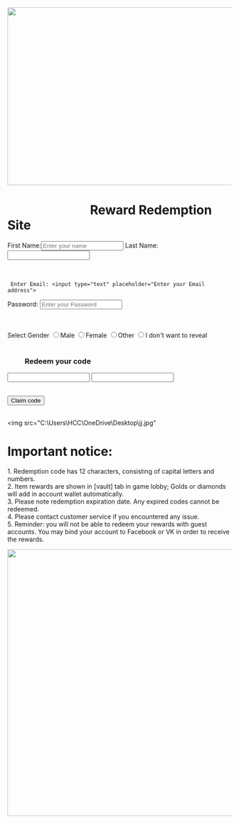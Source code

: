 

<!doctype html>
<html> 
<head> <title> Free Fire Official </title> 
<link rel="stylesheet" href="s1.css">
 </head> 

<body> 

<img src="C:\Users\HCC\OneDrive\Desktop\haha.png" height="400" width="1340">

<h1>  &nbsp;  &nbsp;  &nbsp;   &nbsp;  &nbsp;  &nbsp;  &nbsp;  &nbsp;  &nbsp;  &nbsp;  &nbsp;  &nbsp;  &nbsp;  &nbsp; Reward Redemption Site</h1>
<form>
First Name:<input type="text" placeholder="Enter your name">
Last Name: <input type="text"> <br><br><br>

     Enter Email: <input type="text" placeholder="Enter your Email address">
Password: <input type="password" placeholder="Enter your Password"> <br><br><br>

Select Gender <input type="radio" name="gender">Male
<input type="radio" name="gender">Female
<input type="radio" name="gender">Other
<input type="radio" name="gender">I don't want to reveal<br> <br>


  <h3>  &nbsp;  &nbsp;  &nbsp;  &nbsp;  &nbsp; Redeem your code </h3> 
<input type="text"> <input type="text"> <br> <br>

<button type="submit" value="submit">Claim code </button> <br> <br>
<p>


<img src="C:\Users\HCC\OneDrive\Desktop\jj.jpg"<br>

 <h1>Important notice:</h1>
1. Redemption code has 12 characters, consisting of capital letters and numbers.<br>
2. Item rewards are shown in [vault] tab in game lobby; Golds or diamonds will add in account wallet automatically.<br>
3. Please note redemption expiration date. Any expired codes cannot be redeemed.<br>
4. Please contact customer service if you encountered any issue.<br>
5. Reminder: you will not be able to redeem your rewards with guest accounts. You may bind your account to Facebook or VK in order to receive the rewards.</p>

<img src="C:\Users\HCC\OneDrive\Desktop\lol.jpg" height="600" width="1340">
 </form>
</body>  











</html>









